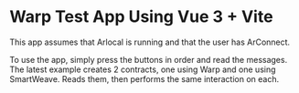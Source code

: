 # Warp Test App Using Vue 3 + Vite

This app assumes that Arlocal is running and that the user has ArConnect.

To use the app, simply press the buttons in order and read the messages.  The latest example creates 2 contracts, one using Warp and one using SmartWeave.  Reads them, then performs the same interaction on each.
